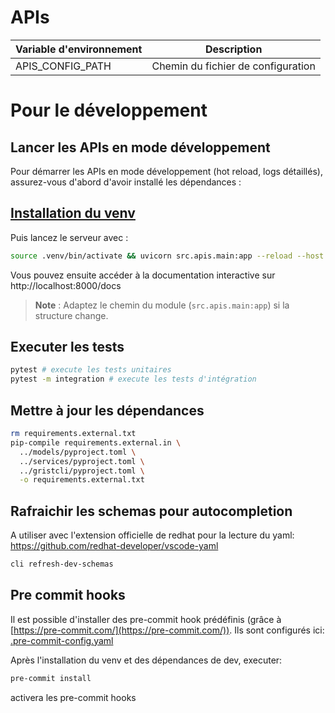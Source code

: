 # APIs

| Variable d'environnement | Description                        |
| ------------------------ | ---------------------------------- |
| APIS_CONFIG_PATH         | Chemin du fichier de configuration |

# Pour le développement

## Lancer les APIs en mode développement

Pour démarrer les APIs en mode développement (hot reload, logs détaillés), assurez-vous d'abord d'avoir installé les dépendances :


## [Installation du venv](./../.markdowns/installation_venv_for_application.md)


Puis lancez le serveur avec :


```bash
source .venv/bin/activate && uvicorn src.apis.main:app --reload --host 0.0.0.0 --port 8000
```

Vous pouvez ensuite accéder à la documentation interactive sur http://localhost:8000/docs

> **Note** : Adaptez le chemin du module (`src.apis.main:app`) si la structure change.


## Executer les tests

```bash
pytest # execute les tests unitaires
pytest -m integration # execute les tests d'intégration
```

## Mettre à jour les dépendances

```bash
rm requirements.external.txt
pip-compile requirements.external.in \
  ../models/pyproject.toml \
  ../services/pyproject.toml \
  ../gristcli/pyproject.toml \
  -o requirements.external.txt
```

## Rafraichir les schemas pour autocompletion

A utiliser avec l'extension officielle de redhat pour la lecture du yaml: https://github.com/redhat-developer/vscode-yaml

```bash
cli refresh-dev-schemas
```

## Pre commit hooks

Il est possible d'installer des pre-commit hook prédéfinis (grâce à [https://pre-commit.com/](https://pre-commit.com/)).
Ils sont configurés ici: [.pre-commit-config.yaml](./.pre-commit-config.yaml)

Après l'installation du venv et des dépendances de dev, executer:

```bash
pre-commit install
```

activera les pre-commit hooks

